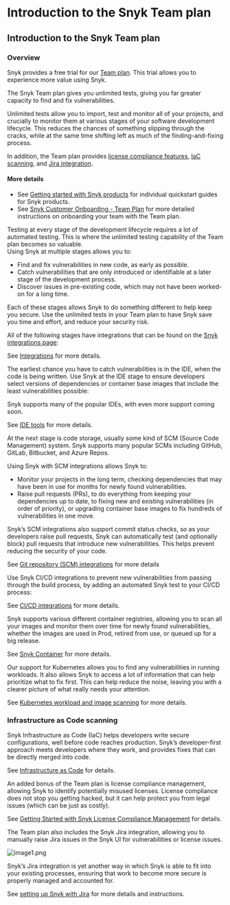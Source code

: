 # Introduction to the Snyk Team plan

## Introduction to the Snyk Team plan

### Overview

Snyk provides a free trial for our [Team plan](https://snyk.io/plans/). This trial allows you to experience more value using Snyk.

The Snyk Team plan gives you unlimited tests, giving you far greater capacity to find and fix vulnerabilities.

Unlimited tests allow you to import, test and monitor all of your projects, and crucially to monitor them at various stages of your software development lifecycle. This reduces the chances of something slipping through the cracks, while at the same time shifting left as much of the finding-and-fixing process.

In addition, the Team plan provides [license compliance features](untitled-289.md), [IaC scanning](untitled-289.md), and [Jira integration](untitled-289.md).

#### More details

* See [Getting started with Snyk products](https://support.snyk.io/hc/en-us/sections/360004349758-Getting-started-with-Snyk-products) for individual quickstart guides for Snyk products.
* See [Snyk Customer Onboarding - Team Plan](https://support.snyk.io/hc/en-us/articles/360018935478-Snyk-Customer-Onboarding-Team-Plan) for more detailed instructions on onboarding your team with the Team plan.

Testing at every stage of the development lifecycle requires a lot of automated testing. This is where the unlimited testing capability of the Team plan becomes so valuable.  
Using Snyk at multiple stages allows you to:

* Find and fix vulnerabilities in new code, as early as possible.
* Catch vulnerabilities that are only introduced or identifiable at a later stage of the development process.
* Discover issues in pre-existing code, which may not have been worked-on for a long time.

Each of these stages allows Snyk to do something different to help keep you secure. Use the unlimited tests in your Team plan to have Snyk save you time and effort, and reduce your security risk.

All of the following stages have integrations that can be found on the [Snyk integrations page](https://app.snyk.io/integrations):

See [Integrations](https://support.snyk.io/hc/en-us/categories/360000598398-Integrations) for more details.

The earliest chance you have to catch vulnerabilities is in the IDE, when the code is being written. Use Snyk at the IDE stage to ensure developers select versions of dependencies or container base images that include the least vulnerabilities possible:

Snyk supports many of the popular IDEs, with even more support coming soon.

See [IDE tools](https://support.snyk.io/hc/en-us/sections/360001138118-IDE-tools) for more details.

At the next stage is code storage, usually some kind of SCM \(Source Code Management\) system. Snyk supports many popular SCMs including GitHub, GitLab, Bitbucket, and Azure Repos.

Using Snyk with SCM integrations allows Snyk to:

* Monitor your projects in the long term, checking dependencies that may have been in use for months for newly found vulnerabilities. 
* Raise pull requests \(PRs\), to do everything from keeping your dependencies up to date, to fixing new and existing vulnerabilities \(in order of priority\), or upgrading container base images to fix hundreds of vulnerabilities in one move.

Snyk’s SCM integrations also support commit status checks, so as your developers raise pull requests, Snyk can automatically test \(and optionally block\) pull requests that introduce new vulnerabilities. This helps prevent reducing the security of your code.

See [Git repository \(SCM\) integrations](https://support.snyk.io/hc/en-us/sections/360001138098-Git-repository-SCM-integrations) for more details

Use Snyk CI/CD integrations to prevent new vulnerabilities from passing through the build process, by adding an automated Snyk test to your CI/CD process:

See [CI/CD integrations](https://support.snyk.io/hc/en-us/sections/360001152577-CI-CD-integrations) for more details.

Snyk supports various different container registries, allowing you to scan all your images and monitor them over time for newly found vulnerabilities, whether the images are used in Prod, retired from use, or queued up for a big release.

See [Snyk Container](https://support.snyk.io/hc/en-us/categories/360000583498-Snyk-Container) for more details.

Our support for Kubernetes allows you to find any vulnerabilities in running workloads. It also allows Snyk to access a lot of information that can help prioritize what to fix first. This can help reduce the noise, leaving you with a clearer picture of what really needs your attention.

See [Kubernetes workload and image scanning](https://support.snyk.io/hc/en-us/sections/360001114238-Kubernetes-workload-and-image-scanning) for more details.

### Infrastructure as Code scanning

Snyk Infrastructure as Code \(IaC\) helps developers write secure configurations, well before code reaches production. Snyk’s developer-first approach meets developers where they work, and provides fixes that can be directly merged into code.

See [Infrastructure as Code](https://support.snyk.io/hc/en-us/categories/360001342678-Infrastructure-as-code) for details.

An added bonus of the Team plan is license compliance management, allowing Snyk to identify potentially misused licenses. License compliance does not stop you getting hacked, but it can help protect you from legal issues \(which can be just as costly\).

See [Getting Started with Snyk License Compliance Management](https://support.snyk.io/hc/en-us/articles/360015235618-Getting-Started-with-Snyk-License-Compliance-Management) for details.

The Team plan also includes the Snyk Jira integration, allowing you to manually raise Jira issues in the Snyk UI for vulnerabilities or license issues.

![image1.png](https://support.snyk.io/hc/article_attachments/360007146558/uuid-07abf9db-45cb-cdcd-537b-328a0c4b891e-en.png)

Snyk’s Jira integration is yet another way in which Snyk is able to fit into your existing processes, ensuring that work to become more secure is properly managed and accounted for.

See [setting up Snyk with Jira](https://support.snyk.io/hc/en-us/articles/360004002458-Jira) for more details and instructions.


